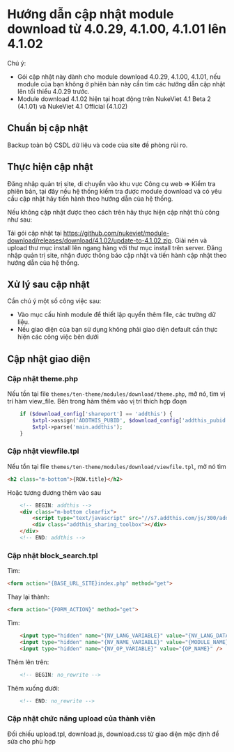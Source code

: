 # Hướng dẫn cập nhật module download từ 4.0.29, 4.1.00, 4.1.01 lên 4.1.02

Chú ý: 
- Gói cập nhật này dành cho module download 4.0.29, 4.1.00, 4.1.01, nếu module của bạn không ở phiên bản này cần tìm các hướng dẫn cập nhật lên tối thiểu 4.0.29 trước.
- Module download 4.1.02 hiện tại hoạt động trên NukeViet 4.1 Beta 2 (4.1.01) và NukeViet 4.1 Official (4.1.02)

## Chuẩn bị cập nhật

Backup toàn bộ CSDL dữ liệu và code của site đề phòng rủi ro.

## Thực hiện cập nhật

Đăng nhập quản trị site, di chuyển vào khu vực Công cụ web => Kiểm tra phiên bản, tại đây nếu hệ thống kiểm tra được module download và có yêu cầu cập nhật hãy tiến hành theo hướng dẫn của hệ thống.

Nếu không cập nhật được theo cách trên hãy thực hiện cập nhật thủ công như sau:

Tải gói cập nhật tại https://github.com/nukeviet/module-download/releases/download/4.1.02/update-to-4.1.02.zip. Giải nén và upload thư mục install lên ngang hàng với thư mục install trên server. Đăng nhập quản trị site, nhận được thông báo cập nhật và tiến hành cập nhật theo hướng dẫn của hệ thống.

## Xử lý sau cập nhật

Cần chú ý một số công việc sau:

- Vào mục cấu hình module để thiết lập quyền thêm file, các trường dữ liệu.
- Nếu giao diện của bạn sử dụng không phải giao diện default cần thực hiện các công việc bên dưới

## Cập nhật giao diện

### Cập nhật theme.php

Nếu tồn tại file `themes/ten-theme/modules/download/theme.php`, mở nó, tìm vị trí hàm view_file. Bên trong hàm thêm vào vị trí thích hợp đoạn

```php
    if ($download_config['shareport'] == 'addthis') {
        $xtpl->assign('ADDTHIS_PUBID', $download_config['addthis_pubid']);
        $xtpl->parse('main.addthis');
    }
```

### Cập nhật viewfile.tpl

Nếu tồn tại file `themes/ten-theme/modules/download/viewfile.tpl`, mở nó tìm

```html
<h2 class="m-bottom">{ROW.title}</h2>
```

Hoặc tương đương thêm vào sau

```html
    <!-- BEGIN: addthis -->
    <div class="m-bottom clearfix">
        <script type="text/javascript" src="//s7.addthis.com/js/300/addthis_widget.js#pubid={ADDTHIS_PUBID}"></script>
        <div class="addthis_sharing_toolbox"></div>
    </div>
    <!-- END: addthis -->
```

### Cập nhật block_search.tpl

Tìm:

```html
<form action="{BASE_URL_SITE}index.php" method="get">
```

Thay lại thành:

```html
<form action="{FORM_ACTION}" method="get">
```

Tìm:

```html
    <input type="hidden" name="{NV_LANG_VARIABLE}" value="{NV_LANG_DATA}" />
    <input type="hidden" name="{NV_NAME_VARIABLE}" value="{MODULE_NAME}" />
    <input type="hidden" name="{NV_OP_VARIABLE}" value="{OP_NAME}" />
```

Thêm lên trên:

```html
    <!-- BEGIN: no_rewrite -->
```

Thêm xuống dưới:

```html
    <!-- END: no_rewrite -->
```

### Cập nhật chức năng upload của thành viên

Đối chiếu upload.tpl, download.js, download.css từ giao diện mặc định để sửa cho phù hợp
